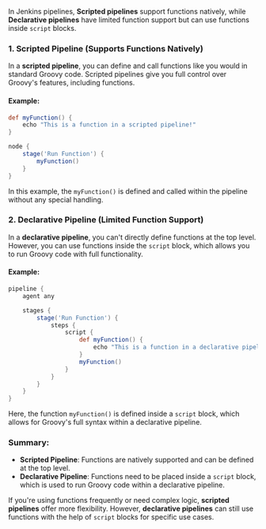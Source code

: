 In Jenkins pipelines, **Scripted pipelines** support functions natively, while **Declarative pipelines** have limited function support but can use functions inside `script` blocks.

### 1. **Scripted Pipeline (Supports Functions Natively)**

In a **scripted pipeline**, you can define and call functions like you would in standard Groovy code. Scripted pipelines give you full control over Groovy's features, including functions.

#### Example:
```groovy
def myFunction() {
    echo "This is a function in a scripted pipeline!"
}

node {
    stage('Run Function') {
        myFunction()
    }
}
```

In this example, the `myFunction()` is defined and called within the pipeline without any special handling.

### 2. **Declarative Pipeline (Limited Function Support)**

In a **declarative pipeline**, you can't directly define functions at the top level. However, you can use functions inside the `script` block, which allows you to run Groovy code with full functionality.

#### Example:
```groovy
pipeline {
    agent any

    stages {
        stage('Run Function') {
            steps {
                script {
                    def myFunction() {
                        echo "This is a function in a declarative pipeline!"
                    }
                    myFunction()
                }
            }
        }
    }
}
```

Here, the function `myFunction()` is defined inside a `script` block, which allows for Groovy's full syntax within a declarative pipeline.

### Summary:
- **Scripted Pipeline**: Functions are natively supported and can be defined at the top level.
- **Declarative Pipeline**: Functions need to be placed inside a `script` block, which is used to run Groovy code within a declarative pipeline.

If you're using functions frequently or need complex logic, **scripted pipelines** offer more flexibility. However, **declarative pipelines** can still use functions with the help of `script` blocks for specific use cases.
